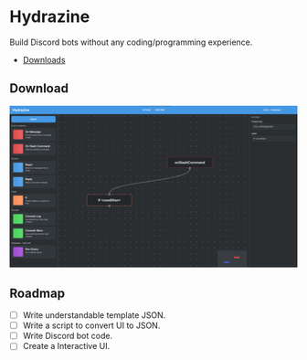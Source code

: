 # Hydrazine

Build Discord bots without any coding/programming experience.

- [Downloads](https://github.com/jareer12/hydrazine/releases)

## Download
![v0.0.1-alpha Preview](./images/v0.0.1-alpha.png)
 
## Roadmap


- [ ] Write understandable template JSON.
- [ ] Write a script to convert UI to JSON.
- [ ] Write Discord bot code.
- [ ] Create a Interactive UI.
